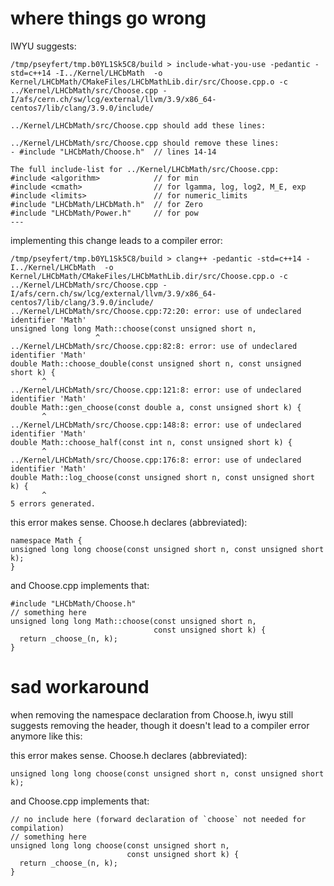 # where things go wrong
IWYU suggests:

```
/tmp/pseyfert/tmp.b0YL1Sk5C8/build > include-what-you-use -pedantic -std=c++14 -I../Kernel/LHCbMath  -o Kernel/LHCbMath/CMakeFiles/LHCbMathLib.dir/src/Choose.cpp.o -c ../Kernel/LHCbMath/src/Choose.cpp -I/afs/cern.ch/sw/lcg/external/llvm/3.9/x86_64-centos7/lib/clang/3.9.0/include/

../Kernel/LHCbMath/src/Choose.cpp should add these lines:

../Kernel/LHCbMath/src/Choose.cpp should remove these lines:
- #include "LHCbMath/Choose.h"  // lines 14-14

The full include-list for ../Kernel/LHCbMath/src/Choose.cpp:
#include <algorithm>            // for min
#include <cmath>                // for lgamma, log, log2, M_E, exp
#include <limits>               // for numeric_limits
#include "LHCbMath/LHCbMath.h"  // for Zero
#include "LHCbMath/Power.h"     // for pow
---

```

implementing this change leads to a compiler error:

```
/tmp/pseyfert/tmp.b0YL1Sk5C8/build > clang++ -pedantic -std=c++14 -I../Kernel/LHCbMath  -o Kernel/LHCbMath/CMakeFiles/LHCbMathLib.dir/src/Choose.cpp.o -c ../Kernel/LHCbMath/src/Choose.cpp -I/afs/cern.ch/sw/lcg/external/llvm/3.9/x86_64-centos7/lib/clang/3.9.0/include/
../Kernel/LHCbMath/src/Choose.cpp:72:20: error: use of undeclared identifier 'Math'
unsigned long long Math::choose(const unsigned short n,
                   ^
../Kernel/LHCbMath/src/Choose.cpp:82:8: error: use of undeclared identifier 'Math'
double Math::choose_double(const unsigned short n, const unsigned short k) {
       ^
../Kernel/LHCbMath/src/Choose.cpp:121:8: error: use of undeclared identifier 'Math'
double Math::gen_choose(const double a, const unsigned short k) {
       ^
../Kernel/LHCbMath/src/Choose.cpp:148:8: error: use of undeclared identifier 'Math'
double Math::choose_half(const int n, const unsigned short k) {
       ^
../Kernel/LHCbMath/src/Choose.cpp:176:8: error: use of undeclared identifier 'Math'
double Math::log_choose(const unsigned short n, const unsigned short k) {
       ^
5 errors generated.
```

this error makes sense. Choose.h declares (abbreviated):
```
namespace Math {
unsigned long long choose(const unsigned short n, const unsigned short k);
}
```

and Choose.cpp implements that:

```
#include "LHCbMath/Choose.h"
// something here
unsigned long long Math::choose(const unsigned short n,
                                const unsigned short k) {
  return _choose_(n, k);
}
```


# sad workaround

when removing the namespace declaration from Choose.h, iwyu still suggests removing the header, though it doesn't lead to a compiler error anymore like this:

this error makes sense. Choose.h declares (abbreviated):
```
unsigned long long choose(const unsigned short n, const unsigned short k);
```

and Choose.cpp implements that:

```
// no include here (forward declaration of `choose` not needed for compilation)
// something here
unsigned long long choose(const unsigned short n,
                          const unsigned short k) {
  return _choose_(n, k);
}
```
